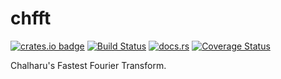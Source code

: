 # chfft

[![crates.io badge](https://img.shields.io/crates/v/chfft.svg)](https://crates.io/crates/chfft)
[![Build Status](https://travis-ci.org/chalharu/chfft.svg)](https://travis-ci.org/chalharu/chfft)
[![docs.rs](https://docs.rs/chfft/badge.svg)](https://docs.rs/chfft)
[![Coverage Status](https://coveralls.io/repos/github/chalharu/chfft/badge.svg)](https://coveralls.io/github/chalharu/chfft)

Chalharu's Fastest Fourier Transform.
